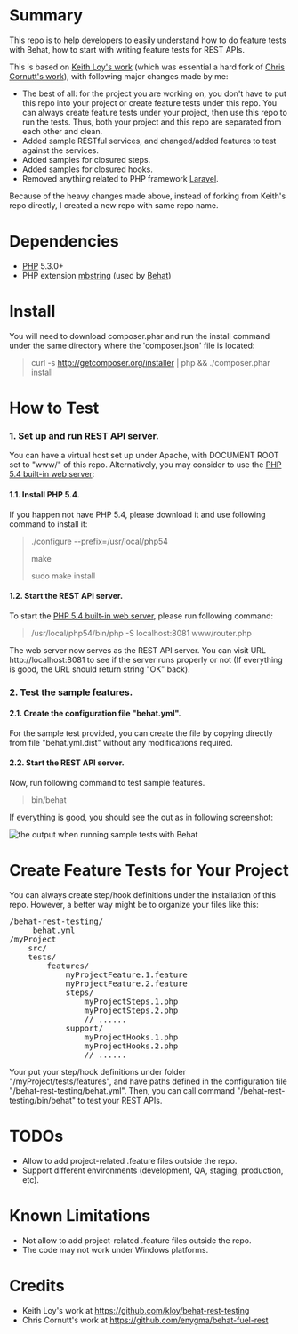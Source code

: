 # Summary

This repo is to help developers to easily understand how to do feature tests with Behat, how to start with writing
feature tests for REST APIs.

This is based on [Keith Loy's work](https://github.com/kloy/behat-rest-testing) (which was essential a hard fork of 
[Chris Cornutt's work](https://github.com/enygma/behat-fuel-rest)), with following major changes made by me:

* The best of all: for the project you are working on, you don't have to put this repo into your project or create
feature tests under this repo. You can always create feature tests under your project, then use this repo to run
the tests. Thus, both your project and this repo are separated from each other and clean.
* Added sample RESTful services, and changed/added features to test against the services.
* Added samples for closured steps.
* Added samples for closured hooks.
* Removed anything related to PHP framework [Laravel](http://laravel.com/).

Because of the heavy changes made above, instead of forking from Keith's repo directly, I created a new repo with same
repo name.

# Dependencies

* [PHP](http://www.php.net) 5.3.0+
* PHP extension [mbstring](http://www.php.net/mbstring) (used by [Behat](http://www.behat.org))

# Install

You will need to download composer.phar and run the install command under the same directory where the 'composer.json'
file is located:

> curl -s http://getcomposer.org/installer | php && ./composer.phar install

# How to Test

### 1. Set up and run REST API server.

You can have a virtual host set up under Apache, with DOCUMENT ROOT set to "www/" of this repo. Alternatively, you may
consider to use the [PHP 5.4 built-in web server](http://php.net/manual/en/features.commandline.webserver.php):

#### 1.1. Install PHP 5.4.

If you happen not have PHP 5.4, please download it and use following command to install it:

> ./configure --prefix=/usr/local/php54
> 
> make
> 
> sudo make install

#### 1.2. Start the REST API server.

To start the [PHP 5.4 built-in web server](http://php.net/manual/en/features.commandline.webserver.php), please
run following command:

> /usr/local/php54/bin/php -S localhost:8081 www/router.php

The web server now serves as the REST API server. You can visit URL http://localhost:8081 to see if the server runs
properly or not (If everything is good, the URL should return string "OK" back).

### 2. Test the sample features.

#### 2.1. Create the configuration file "behat.yml".

For the sample test provided, you can create the file by copying directly from file "behat.yml.dist" without any
modifications required.

#### 2.2. Start the REST API server.

Now, run following command to test sample features.

> bin/behat

If everything is good, you should see the out as in following screenshot:

![the output when running sample tests with Behat](/deminy/behat-rest-testing/blob/master/screenshot.png?raw=true "")

# Create Feature Tests for Your Project

You can always create step/hook definitions under the installation of this repo. However, a better way might be to
organize your files like this:

<pre>
/behat-rest-testing/
     behat.yml
/myProject
    src/
    tests/
        features/
        	myProjectFeature.1.feature
        	myProjectFeature.2.feature
            steps/
                myProjectSteps.1.php
                myProjectSteps.2.php
                // ......
            support/
                myProjectHooks.1.php    
                myProjectHooks.2.php
                // ......
</pre>

Your put your step/hook definitions under folder "/myProject/tests/features", and have paths defined in the
configuration file "/behat-rest-testing/behat.yml". Then, you can call command "/behat-rest-testing/bin/behat" to test
your REST APIs.

# TODOs

* Allow to add project-related .feature files outside the repo.
* Support different environments (development, QA, staging, production, etc).

# Known Limitations

* Not allow to add project-related .feature files outside the repo.
* The code may not work under Windows platforms.

# Credits

* Keith Loy's work at <https://github.com/kloy/behat-rest-testing>
* Chris Cornutt's work at <https://github.com/enygma/behat-fuel-rest>
